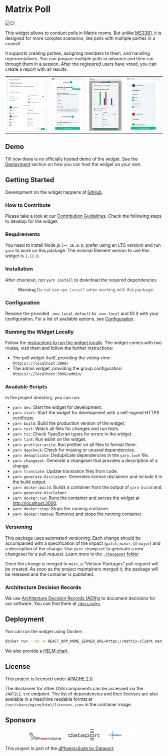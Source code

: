 # Matrix Poll

![CI](https://github.com/nordeck/matrix-poll/workflows/CI/badge.svg)

This widget allows to conduct polls in Matrix rooms.
But unlike [MS3381](https://github.com/matrix-org/matrix-spec-proposals/blob/travis/msc/polls/proposals/3381-polls.md), it is designed for more complex scenarios, like polls with multiple parties in a council.

It supports creating parties, assigning members to them, and handling representatives.
You can prepare multiple polls in advance and then run through them in a session.
After the registered users have voted, you can create a report with all results.

<table>
  <tr>
    <td>
      <img src="./docs/img/poll-create.png" alt="Create Poll">
    </td>
    <td>
      <img src="./docs/img/poll-list.png" alt="Poll List">
    </td>
    <td>
      <img src="./docs/img/poll-results.png" alt="Poll Reuslts">
    </td>
    <td>
      <img src="./docs/img/poll-groups.png" alt="Create Groups">
    </td>
  </tr>
</table>

## Demo

Till now there is no officially hosted demo of the widget.
See the [Deployment](#deployment) section on how you can host the widget on your own.

## Getting Started

Development on the widget happens at [GitHub](https://github.com/nordeck/matrix-poll).

### How to Contribute

Please take a look at our [Contribution Guidelines](https://github.com/nordeck/.github/blob/main/docs/CONTRIBUTING.md).
Check the following steps to develop for the widget:

### Requirements

You need to install Node.js (`>= 16.0.0`, prefer using an LTS version) and run
`yarn` to work on this package.
The minimal Element version to use this widget is `1.11.8`.

### Installation

After checkout, run `yarn install` to download the required dependencies

> **Warning** Do not use `npm install` when working with this package.

### Configuration

Rename the provided `.env.local.default` to `.env.local` and fill it with your configuration.
For a list of available options, see [Configuration](./docs/configuration.md).

### Running the Widget Locally

Follow the [instructions to run the widget locally](https://github.com/nordeck/matrix-widget-toolkit/tree/main/example-widget-mui#running-the-widget-locally).
The widget comes with two routes, visit them and follow the further instructions:

- The poll widget itself, providing the voting view: `http(s)://localhost:3000/`
- The admin widget, providing the group configuration: `http(s)://localhost:3000/admin/`

### Available Scripts

In the project directory, you can run:

- `yarn dev`: Start the widget for development.
- `yarn start`: Start the widget for development with a self-signed HTTPS certificate.
- `yarn build`: Build the production version of the widget.
- `yarn test`: Watch all files for changes and run tests.
- `yarn tsc`: Check TypeScript types for errors in the widget.
- `yarn lint`: Run eslint on the widget.
- `yarn prettier:write`: Run prettier on all files to format them.
- `yarn depcheck`: Check for missing or unused dependencies.
- `yarn deduplicate`: Deduplicate dependencies in the `yarn.lock` file.
- `yarn changeset`: Generate a changeset that provides a description of a
  change.
- `yarn translate`: Update translation files from code.
- `yarn generate-disclaimer`: Generates license disclaimer and include it in the build output.
- `yarn docker:build`: Builds a container from the output of `yarn build` and `yarn generate-disclaimer`.
- `yarn docker:run`: Runs the container and serves the widget at [http://localhost:3000](http://localhost:3000).
- `yarn docker:stop`: Stops the running container.
- `yarn docker:remove`: Removes and stops the running container.

### Versioning

This package uses automated versioning.
Each change should be accompanied with a specification of the impact (`patch`, `minor`, or `major`) and a description of the change.
Use `yarn changeset` to generate a new changeset for a pull request.
Learn more in the [`.changeset` folder](./.changeset).

Once the change is merged to `main`, a “Version Packages” pull request will be created.
As soon as the project maintainers merged it, the package will be released and the container is published.

### Architecture Decision Records

We use [Architecture Decision Records (ADR)s](./docs/adr/adr001-use-adrs-to-document-decisions.md) to document decisions for our software.
You can find them at [`/docs/adrs`](./docs/adrs/).

## Deployment

Yon can run the widget using Docker:

```sh
docker run --rm -e REACT_APP_HOME_SERVER_URL=https://matrix-client.matrix.org -p 8080:8080 ghcr.io/nordeck/matrix-poll-widget:latest
```

We also provide a [HELM chart](./charts/).

## License

This project is licensed under [APACHE 2.0](./LICENSE).

The disclaimer for other OSS components can be accessed via the `/NOTICE.txt` endpoint.
The list of dependencies and their licenses are also available in a maschine readable format at `/usr/share/nginx/html/licenses.json` in the container image.

## Sponsors

<p align="center">
   <a href="https://www.dphoenixsuite.de/"><img src="./docs/logos/dphoenixsuitelogo.svg" alt="dPhoenixSuite" width="20%"></a>
   &nbsp;&nbsp;&nbsp;&nbsp;
   <a href="https://www.dataport.de/"><img src="./docs/logos/dataportlogo.png" alt="Dataport" width="20%"></a>
   &nbsp;&nbsp;&nbsp;&nbsp;
   <a href="https://www.nordeck.net/"><img src="./docs/logos/nordecklogo.png" alt="Nordeck" width="20%"></a>
</p>

This project is part of the [dPhoenixSuite by Dataport](https://www.dphoenixsuite.de/).
